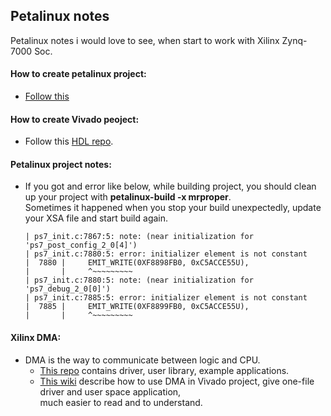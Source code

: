 ## Petalinux notes
Petalinux notes i would love to see, when start to work with Xilinx Zynq-7000 Soc.

#### How to create petalinux project:  
* [Follow this](project-creation.md)

#### How to create Vivado peoject:
* Follow this [HDL repo](https://github.com/analogdevicesinc/hdl).  

#### Petalinux project notes:
* If you got and error like below, while building project, you should clean up your project with **petalinux-build -x mrproper**.  
Sometimes it happened when you stop your build unexpectedly, update your XSA file and start build again.
	```
	| ps7_init.c:7867:5: note: (near initialization for 'ps7_post_config_2_0[4]')
	| ps7_init.c:7880:5: error: initializer element is not constant
	|  7880 |     EMIT_WRITE(0XF8898FB0, 0xC5ACCE55U),
	|       |     ^~~~~~~~~~
	| ps7_init.c:7880:5: note: (near initialization for 'ps7_debug_2_0[0]')
	| ps7_init.c:7885:5: error: initializer element is not constant
	|  7885 |     EMIT_WRITE(0XF8899FB0, 0xC5ACCE55U),
	|       |     ^~~~~~~~~~
	``` 

#### Xilinx DMA:
* DMA is the way to communicate between logic and CPU.
	* [This repo](https://github.com/bperez77/xilinx_axidma) contains driver, user library, example applications.  
	* [This wiki](https://xilinx-wiki.atlassian.net/wiki/spaces/A/pages/1027702787/Linux+DMA+From+User+Space+2.0) describe how to use DMA in Vivado project, give one-file driver and user space application,  
          much easier to read and to understand.  

